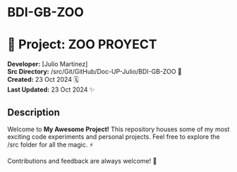 # BDI-GB-ZOO
# 🚀 Project: **ZOO PROYECT**

**Developer:** [Julio Martinez]  
**Src Directory:** /src/Git/GitHub/Doc-UP-Julio/BDI-GB-ZOO 📂  
**Created:** 23 Oct 2024 🗓️  
**Last Updated:** 23 Oct 2024 ✨  

## Description
Welcome to **My Awesome Project!** This repository houses some of my most exciting code experiments and personal projects. Feel free to explore the /src folder for all the magic. ⚡

Contributions and feedback are always welcome! 🙌